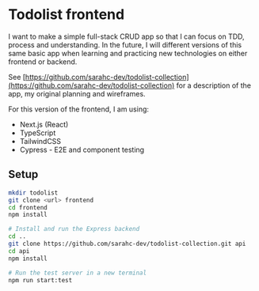 # Todolist frontend

I want to make a simple full-stack CRUD app so that I can focus on TDD, process and understanding. In the future, I will different versions of this same basic app when learning and practicing new technologies on either frontend or backend.

See [https://github.com/sarahc-dev/todolist-collection](https://github.com/sarahc-dev/todolist-collection) for a description of the app, my original planning and wireframes.

For this version of the frontend, I am using:

- Next.js (React)
- TypeScript
- TailwindCSS
- Cypress - E2E and component testing

## Setup

```bash
mkdir todolist
git clone <url> frontend
cd frontend
npm install

# Install and run the Express backend
cd ..
git clone https://github.com/sarahc-dev/todolist-collection.git api
cd api
npm install

# Run the test server in a new terminal
npm run start:test
```
